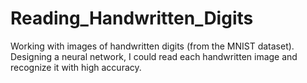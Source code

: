 # Reading_Handwritten_Digits
Working with images of handwritten digits (from the MNIST dataset). Designing a neural network, I could read each handwritten image and recognize it with high accuracy.
